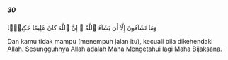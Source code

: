 ##### 30

<span class="ayah">وَمَا تَشَآءُونَ إِلَّآ أَن يَشَآءَ ٱللَّهُ ۚ إِنَّ ٱللَّهَ كَانَ عَلِيمًا حَكِيمًۭا</span>

<span class="ayah_translation">Dan kamu tidak mampu (menempuh jalan itu), kecuali bila dikehendaki Allah. Sesungguhnya Allah adalah Maha Mengetahui lagi Maha Bijaksana.</span>
